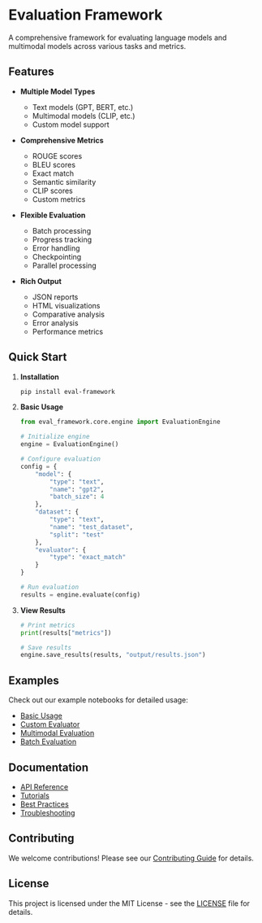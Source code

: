 # Evaluation Framework

A comprehensive framework for evaluating language models and multimodal models across various tasks and metrics.

## Features

- **Multiple Model Types**
  - Text models (GPT, BERT, etc.)
  - Multimodal models (CLIP, etc.)
  - Custom model support

- **Comprehensive Metrics**
  - ROUGE scores
  - BLEU scores
  - Exact match
  - Semantic similarity
  - CLIP scores
  - Custom metrics

- **Flexible Evaluation**
  - Batch processing
  - Progress tracking
  - Error handling
  - Checkpointing
  - Parallel processing

- **Rich Output**
  - JSON reports
  - HTML visualizations
  - Comparative analysis
  - Error analysis
  - Performance metrics

## Quick Start

1. **Installation**
   ```bash
   pip install eval-framework
   ```

2. **Basic Usage**
   ```python
   from eval_framework.core.engine import EvaluationEngine
   
   # Initialize engine
   engine = EvaluationEngine()
   
   # Configure evaluation
   config = {
       "model": {
           "type": "text",
           "name": "gpt2",
           "batch_size": 4
       },
       "dataset": {
           "type": "text",
           "name": "test_dataset",
           "split": "test"
       },
       "evaluator": {
           "type": "exact_match"
       }
   }
   
   # Run evaluation
   results = engine.evaluate(config)
   ```

3. **View Results**
   ```python
   # Print metrics
   print(results["metrics"])
   
   # Save results
   engine.save_results(results, "output/results.json")
   ```

## Examples

Check out our example notebooks for detailed usage:

- [Basic Usage](examples/basic_usage.py)
- [Custom Evaluator](examples/custom_evaluator.py)
- [Multimodal Evaluation](examples/multimodal_example.py)
- [Batch Evaluation](examples/batch_evaluation.py)

## Documentation

- [API Reference](api.md)
- [Tutorials](tutorials/)
- [Best Practices](best_practices.md)
- [Troubleshooting](troubleshooting.md)

## Contributing

We welcome contributions! Please see our [Contributing Guide](CONTRIBUTING.md) for details.

## License

This project is licensed under the MIT License - see the [LICENSE](LICENSE) file for details. 